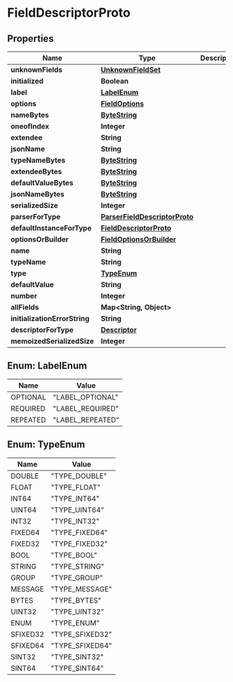 # FieldDescriptorProto

## Properties
Name | Type | Description | Notes
------------ | ------------- | ------------- | -------------
**unknownFields** | [**UnknownFieldSet**](UnknownFieldSet.md) |  |  [optional]
**initialized** | **Boolean** |  |  [optional]
**label** | [**LabelEnum**](#LabelEnum) |  |  [optional]
**options** | [**FieldOptions**](FieldOptions.md) |  |  [optional]
**nameBytes** | [**ByteString**](ByteString.md) |  |  [optional]
**oneofIndex** | **Integer** |  |  [optional]
**extendee** | **String** |  |  [optional]
**jsonName** | **String** |  |  [optional]
**typeNameBytes** | [**ByteString**](ByteString.md) |  |  [optional]
**extendeeBytes** | [**ByteString**](ByteString.md) |  |  [optional]
**defaultValueBytes** | [**ByteString**](ByteString.md) |  |  [optional]
**jsonNameBytes** | [**ByteString**](ByteString.md) |  |  [optional]
**serializedSize** | **Integer** |  |  [optional]
**parserForType** | [**ParserFieldDescriptorProto**](ParserFieldDescriptorProto.md) |  |  [optional]
**defaultInstanceForType** | [**FieldDescriptorProto**](FieldDescriptorProto.md) |  |  [optional]
**optionsOrBuilder** | [**FieldOptionsOrBuilder**](FieldOptionsOrBuilder.md) |  |  [optional]
**name** | **String** |  |  [optional]
**typeName** | **String** |  |  [optional]
**type** | [**TypeEnum**](#TypeEnum) |  |  [optional]
**defaultValue** | **String** |  |  [optional]
**number** | **Integer** |  |  [optional]
**allFields** | **Map&lt;String, Object&gt;** |  |  [optional]
**initializationErrorString** | **String** |  |  [optional]
**descriptorForType** | [**Descriptor**](Descriptor.md) |  |  [optional]
**memoizedSerializedSize** | **Integer** |  |  [optional]

<a name="LabelEnum"></a>
## Enum: LabelEnum
Name | Value
---- | -----
OPTIONAL | &quot;LABEL_OPTIONAL&quot;
REQUIRED | &quot;LABEL_REQUIRED&quot;
REPEATED | &quot;LABEL_REPEATED&quot;

<a name="TypeEnum"></a>
## Enum: TypeEnum
Name | Value
---- | -----
DOUBLE | &quot;TYPE_DOUBLE&quot;
FLOAT | &quot;TYPE_FLOAT&quot;
INT64 | &quot;TYPE_INT64&quot;
UINT64 | &quot;TYPE_UINT64&quot;
INT32 | &quot;TYPE_INT32&quot;
FIXED64 | &quot;TYPE_FIXED64&quot;
FIXED32 | &quot;TYPE_FIXED32&quot;
BOOL | &quot;TYPE_BOOL&quot;
STRING | &quot;TYPE_STRING&quot;
GROUP | &quot;TYPE_GROUP&quot;
MESSAGE | &quot;TYPE_MESSAGE&quot;
BYTES | &quot;TYPE_BYTES&quot;
UINT32 | &quot;TYPE_UINT32&quot;
ENUM | &quot;TYPE_ENUM&quot;
SFIXED32 | &quot;TYPE_SFIXED32&quot;
SFIXED64 | &quot;TYPE_SFIXED64&quot;
SINT32 | &quot;TYPE_SINT32&quot;
SINT64 | &quot;TYPE_SINT64&quot;
